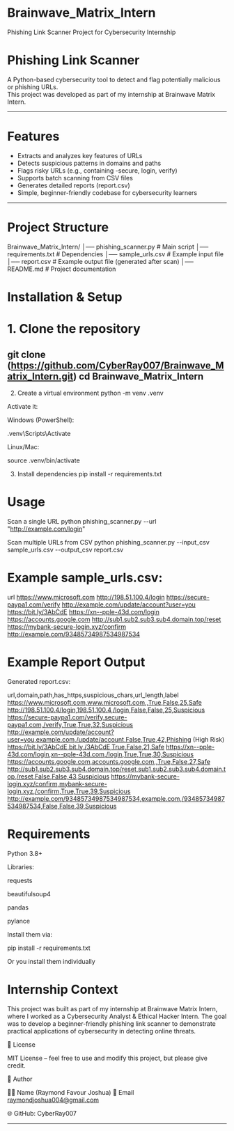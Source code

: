 # Brainwave_Matrix_Intern
Phishing Link Scanner Project for Cybersecurity Internship
# Phishing Link Scanner

A Python-based cybersecurity tool to detect and flag potentially malicious or phishing URLs.  
This project was developed as part of my internship at Brainwave Matrix Intern.

---

#  Features
- Extracts and analyzes key features of URLs
- Detects suspicious patterns in domains and paths
- Flags risky URLs (e.g., containing -secure, login, verify)
- Supports batch scanning from CSV files
- Generates detailed reports (report.csv)
- Simple, beginner-friendly codebase for cybersecurity learners

---

# Project Structure
Brainwave_Matrix_Intern/
│── phishing_scanner.py # Main script
│── requirements.txt # Dependencies
│── sample_urls.csv # Example input file
│── report.csv # Example output file (generated after scan)
│── README.md # Project documentation

# Installation & Setup

# 1. Clone the repository

git clone (https://github.com/CyberRay007/Brainwave_Matrix_Intern.git)
cd Brainwave_Matrix_Intern
----

2. Create a virtual environment
python -m venv .venv


Activate it:

Windows (PowerShell):

.venv\Scripts\Activate


Linux/Mac:

source .venv/bin/activate

3. Install dependencies
pip install -r requirements.txt

# Usage
Scan a single URL
python phishing_scanner.py --url "http://example.com/login"

Scan multiple URLs from CSV
python phishing_scanner.py --input_csv sample_urls.csv --output_csv report.csv


# Example sample_urls.csv:

url
https://www.microsoft.com
http://198.51.100.4/login
https://secure-paypa1.com/verify
http://example.com/update/account?user=you
https://bit.ly/3AbCdE
https://xn--pple-43d.com/login
https://accounts.google.com
http://sub1.sub2.sub3.sub4.domain.top/reset
https://mybank-secure-login.xyz/confirm
http://example.com/93485734987534987534

# Example Report Output

Generated report.csv:

url,domain,path,has_https,suspicious_chars,url_length,label
https://www.microsoft.com,www.microsoft.com,,True,False,25,Safe
http://198.51.100.4/login,198.51.100.4,/login,False,False,25,Suspicious
https://secure-paypa1.com/verify,secure-paypa1.com,/verify,True,True,32,Suspicious
http://example.com/update/account?user=you,example.com,/update/account,False,True,42,Phishing (High Risk)
https://bit.ly/3AbCdE,bit.ly,/3AbCdE,True,False,21,Safe
https://xn--pple-43d.com/login,xn--pple-43d.com,/login,True,True,30,Suspicious
https://accounts.google.com,accounts.google.com,,True,False,27,Safe
http://sub1.sub2.sub3.sub4.domain.top/reset,sub1.sub2.sub3.sub4.domain.top,/reset,False,False,43,Suspicious
https://mybank-secure-login.xyz/confirm,mybank-secure-login.xyz,/confirm,True,True,39,Suspicious
http://example.com/93485734987534987534,example.com,/93485734987534987534,False,False,39,Suspicious


# Requirements

Python 3.8+

Libraries:

requests

beautifulsoup4

pandas

pylance

Install them via:

pip install -r requirements.txt

Or you install them individually

# Internship Context

This project was built as part of my internship at Brainwave Matrix Intern, where I worked as a Cybersecurity Analyst & Ethical Hacker Intern.
The goal was to develop a beginner-friendly phishing link scanner to demonstrate practical applications of cybersecurity in detecting online threats.

📜 License

MIT License – feel free to use and modify this project, but please give credit.

🔖 Author

👨‍💻 Name (Raymond Favour Joshua)
📧 Email raymondjoshua004@gmail.com

🌐 GitHub: CyberRay007


---

